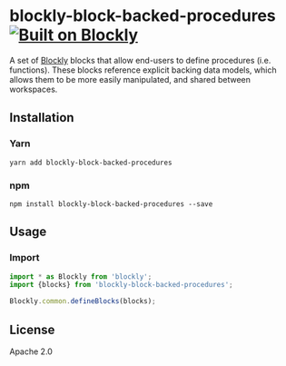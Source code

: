 # blockly-block-backed-procedures [![Built on Blockly](https://tinyurl.com/built-on-blockly)](https://github.com/google/blockly)

A set of [Blockly](https://www.npmjs.com/package/blockly) blocks that allow
end-users to define procedures (i.e. functions). These blocks reference explicit
backing data models, which allows them to be more easily manipulated, and shared
between workspaces.

## Installation

### Yarn
```
yarn add blockly-block-backed-procedures
```

### npm
```
npm install blockly-block-backed-procedures --save
```

## Usage

### Import
```js
import * as Blockly from 'blockly';
import {blocks} from 'blockly-block-backed-procedures';

Blockly.common.defineBlocks(blocks);
```

## License
Apache 2.0
